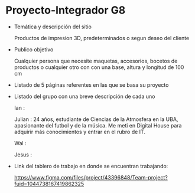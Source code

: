 # Proyecto-Integrador G8

- Temática y descripción del sitio
  
  Productos de impresion 3D, predeterminados o segun deseo del cliente

- Publico objetivo 
  
  Cualquier persona que necesite maquetas, accesorios, bocetos de productos o cualquier otro con con una base, altura y longitud de 100 cm

- Listado de 5 páginas referentes en las que se basa su proyecto

- Listado del grupo con una breve descripción de cada uno
  
  Ian :
  
  Julian : 24 años, estudiante de Ciencias de la Atmosfera en la UBA, apasionante del futbol y de la música. Me meti en Digital House para adquirir más conocimientos y entrar en el rubro de IT.
  
  Wal : 
  
  Jesus :

- Link del tablero de trabajo en donde se encuentran trabajando: 
  
  https://www.figma.com/files/project/43396848/Team-project?fuid=1044738167419862325
